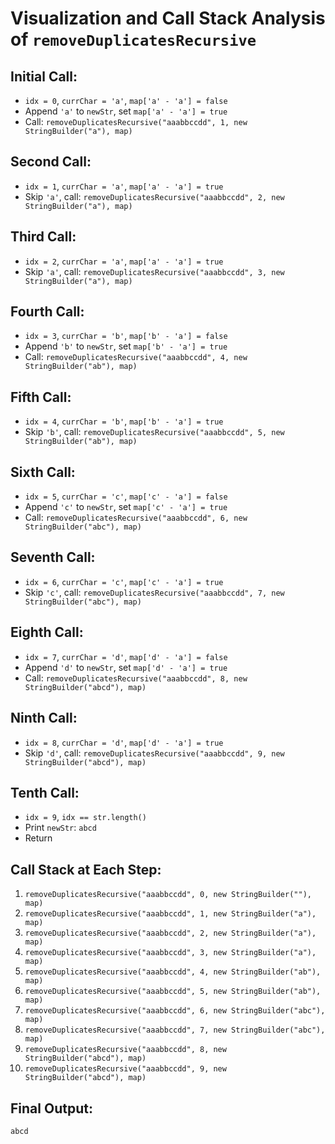 # Visualization and Call Stack Analysis of `removeDuplicatesRecursive`

## Initial Call:

- `idx = 0`, `currChar = 'a'`, `map['a' - 'a'] = false`
- Append `'a'` to `newStr`, set `map['a' - 'a'] = true`
- Call: `removeDuplicatesRecursive("aaabbccdd", 1, new StringBuilder("a"), map)`

## Second Call:

- `idx = 1`, `currChar = 'a'`, `map['a' - 'a'] = true`
- Skip `'a'`, call: `removeDuplicatesRecursive("aaabbccdd", 2, new StringBuilder("a"), map)`

## Third Call:

- `idx = 2`, `currChar = 'a'`, `map['a' - 'a'] = true`
- Skip `'a'`, call: `removeDuplicatesRecursive("aaabbccdd", 3, new StringBuilder("a"), map)`

## Fourth Call:

- `idx = 3`, `currChar = 'b'`, `map['b' - 'a'] = false`
- Append `'b'` to `newStr`, set `map['b' - 'a'] = true`
- Call: `removeDuplicatesRecursive("aaabbccdd", 4, new StringBuilder("ab"), map)`

## Fifth Call:

- `idx = 4`, `currChar = 'b'`, `map['b' - 'a'] = true`
- Skip `'b'`, call: `removeDuplicatesRecursive("aaabbccdd", 5, new StringBuilder("ab"), map)`

## Sixth Call:

- `idx = 5`, `currChar = 'c'`, `map['c' - 'a'] = false`
- Append `'c'` to `newStr`, set `map['c' - 'a'] = true`
- Call: `removeDuplicatesRecursive("aaabbccdd", 6, new StringBuilder("abc"), map)`

## Seventh Call:

- `idx = 6`, `currChar = 'c'`, `map['c' - 'a'] = true`
- Skip `'c'`, call: `removeDuplicatesRecursive("aaabbccdd", 7, new StringBuilder("abc"), map)`

## Eighth Call:

- `idx = 7`, `currChar = 'd'`, `map['d' - 'a'] = false`
- Append `'d'` to `newStr`, set `map['d' - 'a'] = true`
- Call: `removeDuplicatesRecursive("aaabbccdd", 8, new StringBuilder("abcd"), map)`

## Ninth Call:

- `idx = 8`, `currChar = 'd'`, `map['d' - 'a'] = true`
- Skip `'d'`, call: `removeDuplicatesRecursive("aaabbccdd", 9, new StringBuilder("abcd"), map)`

## Tenth Call:

- `idx = 9`, `idx == str.length()`
- Print `newStr`: `abcd`
- Return

## Call Stack at Each Step:

1. `removeDuplicatesRecursive("aaabbccdd", 0, new StringBuilder(""), map)`
2. `removeDuplicatesRecursive("aaabbccdd", 1, new StringBuilder("a"), map)`
3. `removeDuplicatesRecursive("aaabbccdd", 2, new StringBuilder("a"), map)`
4. `removeDuplicatesRecursive("aaabbccdd", 3, new StringBuilder("a"), map)`
5. `removeDuplicatesRecursive("aaabbccdd", 4, new StringBuilder("ab"), map)`
6. `removeDuplicatesRecursive("aaabbccdd", 5, new StringBuilder("ab"), map)`
7. `removeDuplicatesRecursive("aaabbccdd", 6, new StringBuilder("abc"), map)`
8. `removeDuplicatesRecursive("aaabbccdd", 7, new StringBuilder("abc"), map)`
9. `removeDuplicatesRecursive("aaabbccdd", 8, new StringBuilder("abcd"), map)`
10. `removeDuplicatesRecursive("aaabbccdd", 9, new StringBuilder("abcd"), map)`

## Final Output:

`abcd`
